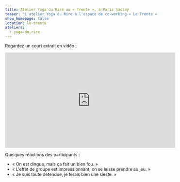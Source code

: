 ```yaml
---
title: Atelier Yoga du Rire au « Trente », à Paris Saclay
teaser: "L'atelier Yoga du Rire à l'espace de co-working « Le Trente » à Massy, fin septembre, a accompagné les entrepreneurs dans le lâcher-prise et la prise de recul. Ils sont repartis en voyant leurs défis sous un autre angle."
show_homepage: false
location: le-trente
ateliers:
  - yoga-du-rire
---
```


Regardez un court extrait en vidéo :

<iframe width="560" height="315" src="https://www.youtube.com/embed/CTE2uGTJrRw" frameborder="0" allow="accelerometer; autoplay; encrypted-media; gyroscope; picture-in-picture" allowfullscreen></iframe>

Quelques réactions des participants :

- « On est dingue, mais ça fait un bien fou. »
- « L'effet de groupe est impressionnant, on se laisse prendre au jeu. »
- « Je suis toute détendue, je ferais bien une sieste. »

